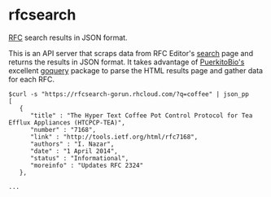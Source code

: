# rfcsearch

[RFC](https://www.ietf.org/rfc.html) search results in JSON format.

This is an API server that scraps data from RFC Editor's
[search](https://www.rfc-editor.org/search/rfc_search.php) page and
returns the results in JSON format. It takes advantage of
[PuerkitoBio's](https://github.com/PuerkitoBio) excellent
[goquery](https://github.com/PuerkitoBio/goquery) package to parse the
HTML results page and gather data for each RFC.


```
$curl -s "https://rfcsearch-gorun.rhcloud.com/?q=coffee" | json_pp
[
   {
      "title" : "The Hyper Text Coffee Pot Control Protocol for Tea Efflux Appliances (HTCPCP-TEA)",
      "number" : "7168",
      "link" : "http://tools.ietf.org/html/rfc7168",
      "authors" : "I. Nazar",
      "date" : "1 April 2014",
      "status" : "Informational",
      "moreinfo" : "Updates RFC 2324"
   },

...

```

